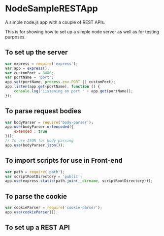 # NodeSampleRESTApp
A simple node.js app with a couple of REST APIs.

This is for showing how to set up a simple node server as well as for testing purposes.

## To set up the server
```javascript
var express = require('express');
var app = express();
var customPort = 8080;
var portName = 'port';
app.set(portName, process.env.PORT || customPort);
app.listen(app.get(portName), function () {
    console.log('Listening on port ' + app.get(portName));
});
```

## To parse request bodies
```javascript
var bodyParser = require('body-parser');
app.use(bodyParser.urlencoded({
    extended : true
}));
// To use JSON for body parsing
app.use(bodyParser.json());
```

## To import scripts for use in Front-end
```javascript
var path = require('path');
var scriptRootDirectory = 'public';
app.use(express.static(path.join(__dirname, scriptRootDirectory)));
```

## To parse the cookie
```javascript
var cookieParser = require('cookie-parser');
app.use(cookieParser());
```

## To set up a REST API
```javascript

```
